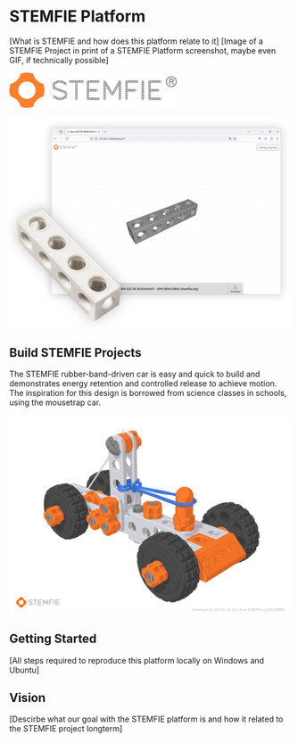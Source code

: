 # STEMFIE Platform
[What is STEMFIE and how does this platform relate to it]
[Image of a STEMFIE Project in print of a STEMFIE Platform screenshot, maybe even GIF, if technically possible]

<img src="images/STEMFIE_Logo_Horzontal_registered.jpg" width="300">

![](images/stemfie-release.jpg)

## Build STEMFIE Projects
The STEMFIE rubber-band-driven car is easy and quick to build and demonstrates energy retention and controlled release to achieve motion. The inspiration for this design is borrowed from science classes in schools, using the mousetrap car.

![](images/stemfie-car-project.jpg)

## Getting Started
[All steps required to reproduce this platform locally on Windows and Ubuntu]

## Vision
[Descirbe what our goal with the STEMFIE platform is and how it related to the STEMFIE project longterm]
